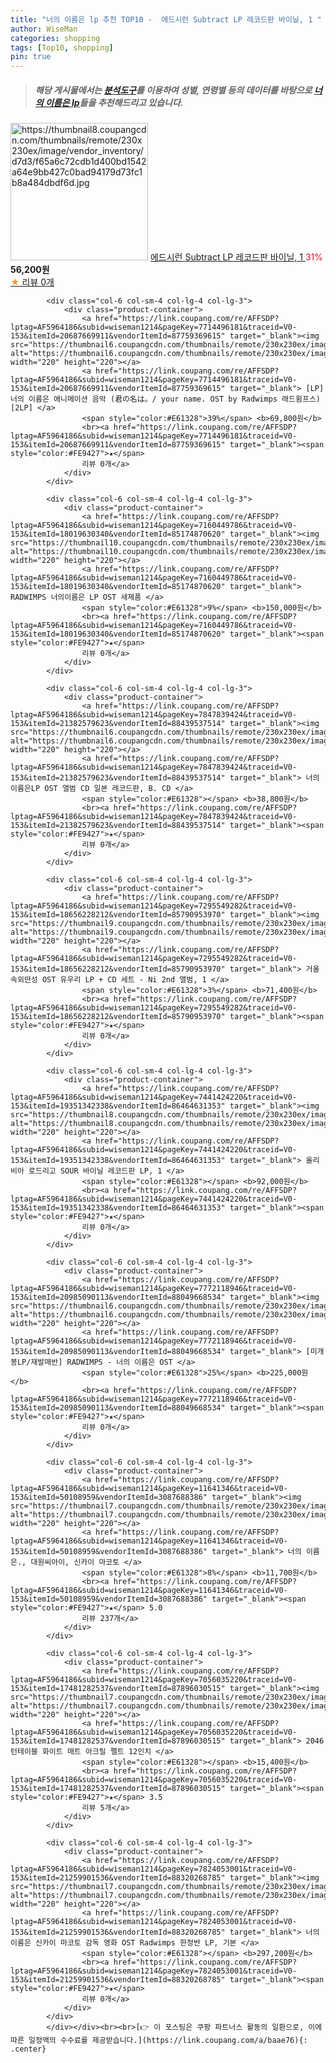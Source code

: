 ```yaml
---
title: "너의 이름은 lp 추천 TOP10 -  에드시런 Subtract LP 레코드판 바이닐, 1 "
author: WiseMan
categories: shopping
tags: [Top10, shopping]
pin: true
---
```


> ##### 해당 게시물에서는 [**분석도구**](https://itemscout.io/)를 이용하여 **성별**, **연령별** 등의 데이터를 바탕으로 [**너의 이름은 lp**](https://link.coupang.com/a/baae76)들을 추천해드리고 있습니다.
<div class="container"><div class="row">
            <div class="col-6 col-sm-4 col-lg-4 col-lg-3">
                <div class="product-container">
                    <a href="https://link.coupang.com/re/AFFSDP?lptag=AF5964186&subid=wiseman1214&pageKey=7443320205&traceid=V0-153&itemId=19360229434&vendorItemId=86473240983" target="_blank"><img src="https://thumbnail8.coupangcdn.com/thumbnails/remote/230x230ex/image/vendor_inventory/d7d3/f65a6c72cdb1d400bd1542a64e9bb427c0bad94179d73fc1b8a484dbdf6d.jpg" alt="https://thumbnail8.coupangcdn.com/thumbnails/remote/230x230ex/image/vendor_inventory/d7d3/f65a6c72cdb1d400bd1542a64e9bb427c0bad94179d73fc1b8a484dbdf6d.jpg" width="220" height="220"></a>
                    <a href="https://link.coupang.com/re/AFFSDP?lptag=AF5964186&subid=wiseman1214&pageKey=7443320205&traceid=V0-153&itemId=19360229434&vendorItemId=86473240983" target="_blank"> 에드시런 Subtract LP 레코드판 바이닐, 1 </a>
                    <span style="color:#E61328">31%</span> <b>56,200원</b>
                    <br><a href="https://link.coupang.com/re/AFFSDP?lptag=AF5964186&subid=wiseman1214&pageKey=7443320205&traceid=V0-153&itemId=19360229434&vendorItemId=86473240983" target="_blank"><span style="color:#FE9427">★</span> 
                    리뷰 0개</a>
                </div>
            </div>
            
            <div class="col-6 col-sm-4 col-lg-4 col-lg-3">
                <div class="product-container">
                    <a href="https://link.coupang.com/re/AFFSDP?lptag=AF5964186&subid=wiseman1214&pageKey=7714496181&traceid=V0-153&itemId=20687669911&vendorItemId=87759369615" target="_blank"><img src="https://thumbnail6.coupangcdn.com/thumbnails/remote/230x230ex/image/vendor_inventory/de97/716624f2b916128ab34a373a2d7fe2f0de1d4c802c58f37b2aefff7d667f.png" alt="https://thumbnail6.coupangcdn.com/thumbnails/remote/230x230ex/image/vendor_inventory/de97/716624f2b916128ab34a373a2d7fe2f0de1d4c802c58f37b2aefff7d667f.png" width="220" height="220"></a>
                    <a href="https://link.coupang.com/re/AFFSDP?lptag=AF5964186&subid=wiseman1214&pageKey=7714496181&traceid=V0-153&itemId=20687669911&vendorItemId=87759369615" target="_blank"> [LP] 너의 이름은 애니메이션 음악 (君の名は。/ your name. OST by Radwimps 래드윔프스) [2LP] </a>
                    <span style="color:#E61328">39%</span> <b>69,800원</b>
                    <br><a href="https://link.coupang.com/re/AFFSDP?lptag=AF5964186&subid=wiseman1214&pageKey=7714496181&traceid=V0-153&itemId=20687669911&vendorItemId=87759369615" target="_blank"><span style="color:#FE9427">★</span> 
                    리뷰 0개</a>
                </div>
            </div>
            
            <div class="col-6 col-sm-4 col-lg-4 col-lg-3">
                <div class="product-container">
                    <a href="https://link.coupang.com/re/AFFSDP?lptag=AF5964186&subid=wiseman1214&pageKey=7160449786&traceid=V0-153&itemId=18019630340&vendorItemId=85174870620" target="_blank"><img src="https://thumbnail10.coupangcdn.com/thumbnails/remote/230x230ex/image/vendor_inventory/9ae1/12030578df85580d87018496032a0194324e0ff9f04a5b6e76a83742d87b.png" alt="https://thumbnail10.coupangcdn.com/thumbnails/remote/230x230ex/image/vendor_inventory/9ae1/12030578df85580d87018496032a0194324e0ff9f04a5b6e76a83742d87b.png" width="220" height="220"></a>
                    <a href="https://link.coupang.com/re/AFFSDP?lptag=AF5964186&subid=wiseman1214&pageKey=7160449786&traceid=V0-153&itemId=18019630340&vendorItemId=85174870620" target="_blank"> RADWIMPS 너의이름은 LP OST 새제품 </a>
                    <span style="color:#E61328">9%</span> <b>150,000원</b>
                    <br><a href="https://link.coupang.com/re/AFFSDP?lptag=AF5964186&subid=wiseman1214&pageKey=7160449786&traceid=V0-153&itemId=18019630340&vendorItemId=85174870620" target="_blank"><span style="color:#FE9427">★</span> 
                    리뷰 0개</a>
                </div>
            </div>
            
            <div class="col-6 col-sm-4 col-lg-4 col-lg-3">
                <div class="product-container">
                    <a href="https://link.coupang.com/re/AFFSDP?lptag=AF5964186&subid=wiseman1214&pageKey=7847839424&traceid=V0-153&itemId=21382579623&vendorItemId=88439537514" target="_blank"><img src="https://thumbnail6.coupangcdn.com/thumbnails/remote/230x230ex/image/vendor_inventory/1dec/97ff3a38dd78599d3d0a61415e118abff47cfe06bd54d02c70100a32058f.jpg" alt="https://thumbnail6.coupangcdn.com/thumbnails/remote/230x230ex/image/vendor_inventory/1dec/97ff3a38dd78599d3d0a61415e118abff47cfe06bd54d02c70100a32058f.jpg" width="220" height="220"></a>
                    <a href="https://link.coupang.com/re/AFFSDP?lptag=AF5964186&subid=wiseman1214&pageKey=7847839424&traceid=V0-153&itemId=21382579623&vendorItemId=88439537514" target="_blank"> 너의이름은LP OST 앨범 CD 일본 레코드판, B. CD </a>
                    <span style="color:#E61328"></span> <b>38,800원</b>
                    <br><a href="https://link.coupang.com/re/AFFSDP?lptag=AF5964186&subid=wiseman1214&pageKey=7847839424&traceid=V0-153&itemId=21382579623&vendorItemId=88439537514" target="_blank"><span style="color:#FE9427">★</span> 
                    리뷰 0개</a>
                </div>
            </div>
            
            <div class="col-6 col-sm-4 col-lg-4 col-lg-3">
                <div class="product-container">
                    <a href="https://link.coupang.com/re/AFFSDP?lptag=AF5964186&subid=wiseman1214&pageKey=7295549282&traceid=V0-153&itemId=18656228212&vendorItemId=85790953970" target="_blank"><img src="https://thumbnail9.coupangcdn.com/thumbnails/remote/230x230ex/image/vendor_inventory/3941/4bed9d63002e4e19755fe4cb4820001fc465d4c73366cedc6b29ac1ea6b0.jpg" alt="https://thumbnail9.coupangcdn.com/thumbnails/remote/230x230ex/image/vendor_inventory/3941/4bed9d63002e4e19755fe4cb4820001fc465d4c73366cedc6b29ac1ea6b0.jpg" width="220" height="220"></a>
                    <a href="https://link.coupang.com/re/AFFSDP?lptag=AF5964186&subid=wiseman1214&pageKey=7295549282&traceid=V0-153&itemId=18656228212&vendorItemId=85790953970" target="_blank"> 거울속외딴성 OST 유우리 LP + CD 세트 - Ni 2nd 앨범, 1 </a>
                    <span style="color:#E61328">3%</span> <b>71,400원</b>
                    <br><a href="https://link.coupang.com/re/AFFSDP?lptag=AF5964186&subid=wiseman1214&pageKey=7295549282&traceid=V0-153&itemId=18656228212&vendorItemId=85790953970" target="_blank"><span style="color:#FE9427">★</span> 
                    리뷰 0개</a>
                </div>
            </div>
            
            <div class="col-6 col-sm-4 col-lg-4 col-lg-3">
                <div class="product-container">
                    <a href="https://link.coupang.com/re/AFFSDP?lptag=AF5964186&subid=wiseman1214&pageKey=7441424220&traceid=V0-153&itemId=19351342338&vendorItemId=86464631353" target="_blank"><img src="https://thumbnail8.coupangcdn.com/thumbnails/remote/230x230ex/image/vendor_inventory/dacd/660b20eab52de19cf4eaf4bcad4b49c642effbac4217b8d16df2b6a8efee.jpg" alt="https://thumbnail8.coupangcdn.com/thumbnails/remote/230x230ex/image/vendor_inventory/dacd/660b20eab52de19cf4eaf4bcad4b49c642effbac4217b8d16df2b6a8efee.jpg" width="220" height="220"></a>
                    <a href="https://link.coupang.com/re/AFFSDP?lptag=AF5964186&subid=wiseman1214&pageKey=7441424220&traceid=V0-153&itemId=19351342338&vendorItemId=86464631353" target="_blank"> 올리비아 로드리고 SOUR 바이닐 레코드판 LP, 1 </a>
                    <span style="color:#E61328"></span> <b>92,000원</b>
                    <br><a href="https://link.coupang.com/re/AFFSDP?lptag=AF5964186&subid=wiseman1214&pageKey=7441424220&traceid=V0-153&itemId=19351342338&vendorItemId=86464631353" target="_blank"><span style="color:#FE9427">★</span> 
                    리뷰 0개</a>
                </div>
            </div>
            
            <div class="col-6 col-sm-4 col-lg-4 col-lg-3">
                <div class="product-container">
                    <a href="https://link.coupang.com/re/AFFSDP?lptag=AF5964186&subid=wiseman1214&pageKey=7772118946&traceid=V0-153&itemId=20985090113&vendorItemId=88049668534" target="_blank"><img src="https://thumbnail6.coupangcdn.com/thumbnails/remote/230x230ex/image/vendor_inventory/ddd6/082531064d31ad4230950adb97ff7bd37c53990d965934adbfd581841290.jpeg" alt="https://thumbnail6.coupangcdn.com/thumbnails/remote/230x230ex/image/vendor_inventory/ddd6/082531064d31ad4230950adb97ff7bd37c53990d965934adbfd581841290.jpeg" width="220" height="220"></a>
                    <a href="https://link.coupang.com/re/AFFSDP?lptag=AF5964186&subid=wiseman1214&pageKey=7772118946&traceid=V0-153&itemId=20985090113&vendorItemId=88049668534" target="_blank"> [미개봉LP/재발매반] RADWIMPS - 너의 이름은 OST </a>
                    <span style="color:#E61328">25%</span> <b>225,000원</b>
                    <br><a href="https://link.coupang.com/re/AFFSDP?lptag=AF5964186&subid=wiseman1214&pageKey=7772118946&traceid=V0-153&itemId=20985090113&vendorItemId=88049668534" target="_blank"><span style="color:#FE9427">★</span> 
                    리뷰 0개</a>
                </div>
            </div>
            
            <div class="col-6 col-sm-4 col-lg-4 col-lg-3">
                <div class="product-container">
                    <a href="https://link.coupang.com/re/AFFSDP?lptag=AF5964186&subid=wiseman1214&pageKey=11641346&traceid=V0-153&itemId=50108959&vendorItemId=3087688386" target="_blank"><img src="https://thumbnail7.coupangcdn.com/thumbnails/remote/230x230ex/image/vendor_inventory/afe5/3aba12dbb133dc81efa826949495d45b6823b96c4dbf51c66eb53e024b8a.jpg" alt="https://thumbnail7.coupangcdn.com/thumbnails/remote/230x230ex/image/vendor_inventory/afe5/3aba12dbb133dc81efa826949495d45b6823b96c4dbf51c66eb53e024b8a.jpg" width="220" height="220"></a>
                    <a href="https://link.coupang.com/re/AFFSDP?lptag=AF5964186&subid=wiseman1214&pageKey=11641346&traceid=V0-153&itemId=50108959&vendorItemId=3087688386" target="_blank"> 너의 이름은., 대원씨아이, 신카이 마코토 </a>
                    <span style="color:#E61328">8%</span> <b>11,700원</b>
                    <br><a href="https://link.coupang.com/re/AFFSDP?lptag=AF5964186&subid=wiseman1214&pageKey=11641346&traceid=V0-153&itemId=50108959&vendorItemId=3087688386" target="_blank"><span style="color:#FE9427">★</span> 5.0
                    리뷰 237개</a>
                </div>
            </div>
            
            <div class="col-6 col-sm-4 col-lg-4 col-lg-3">
                <div class="product-container">
                    <a href="https://link.coupang.com/re/AFFSDP?lptag=AF5964186&subid=wiseman1214&pageKey=7056035220&traceid=V0-153&itemId=17481282537&vendorItemId=87896030515" target="_blank"><img src="https://thumbnail7.coupangcdn.com/thumbnails/remote/230x230ex/image/vendor_inventory/c0d6/9a3df67a211b976c9987e13018f4cf3dad3ec9a91c99ebdc149472c73d74.JPG" alt="https://thumbnail7.coupangcdn.com/thumbnails/remote/230x230ex/image/vendor_inventory/c0d6/9a3df67a211b976c9987e13018f4cf3dad3ec9a91c99ebdc149472c73d74.JPG" width="220" height="220"></a>
                    <a href="https://link.coupang.com/re/AFFSDP?lptag=AF5964186&subid=wiseman1214&pageKey=7056035220&traceid=V0-153&itemId=17481282537&vendorItemId=87896030515" target="_blank"> 2046 턴테이블 화이트 매트 아크릴 펠트 12인치 </a>
                    <span style="color:#E61328"></span> <b>15,400원</b>
                    <br><a href="https://link.coupang.com/re/AFFSDP?lptag=AF5964186&subid=wiseman1214&pageKey=7056035220&traceid=V0-153&itemId=17481282537&vendorItemId=87896030515" target="_blank"><span style="color:#FE9427">★</span> 3.5
                    리뷰 5개</a>
                </div>
            </div>
            
            <div class="col-6 col-sm-4 col-lg-4 col-lg-3">
                <div class="product-container">
                    <a href="https://link.coupang.com/re/AFFSDP?lptag=AF5964186&subid=wiseman1214&pageKey=7824053001&traceid=V0-153&itemId=21259901536&vendorItemId=88320268785" target="_blank"><img src="https://thumbnail7.coupangcdn.com/thumbnails/remote/230x230ex/image/vendor_inventory/fe7e/55a57dcae3045de6388820e5167363fbb028121c8112724e55ac0ed6cb94.jpg" alt="https://thumbnail7.coupangcdn.com/thumbnails/remote/230x230ex/image/vendor_inventory/fe7e/55a57dcae3045de6388820e5167363fbb028121c8112724e55ac0ed6cb94.jpg" width="220" height="220"></a>
                    <a href="https://link.coupang.com/re/AFFSDP?lptag=AF5964186&subid=wiseman1214&pageKey=7824053001&traceid=V0-153&itemId=21259901536&vendorItemId=88320268785" target="_blank"> 너의 이름은 신카이 마코토 감독 영화 OST Radwimps 한정반 LP, 기본 </a>
                    <span style="color:#E61328"></span> <b>297,200원</b>
                    <br><a href="https://link.coupang.com/re/AFFSDP?lptag=AF5964186&subid=wiseman1214&pageKey=7824053001&traceid=V0-153&itemId=21259901536&vendorItemId=88320268785" target="_blank"><span style="color:#FE9427">★</span> 
                    리뷰 0개</a>
                </div>
            </div>
            </div></div><br><br>[👉 이 포스팅은 쿠팡 파트너스 활동의 일환으로, 이에 따른 일정액의 수수료를 제공받습니다.](https://link.coupang.com/a/baae76){: .center}